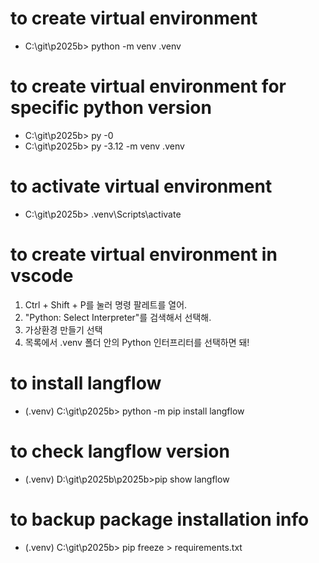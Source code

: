 # to create virtual environment
- C:\git\p2025b> python -m venv .venv

# to create virtual environment for specific python version
- C:\git\p2025b> py -0
- C:\git\p2025b> py -3.12 -m venv .venv

# to activate virtual environment
- C:\git\p2025b> .venv\Scripts\activate

# to create virtual environment in vscode
1. Ctrl + Shift + P를 눌러 명령 팔레트를 열어.
2. "Python: Select Interpreter"를 검색해서 선택해.
3. 가상환경 만들기 선택
4. 목록에서 .venv 폴더 안의 Python 인터프리터를 선택하면 돼!

# to install langflow
- (.venv) C:\git\p2025b> python -m pip install langflow

# to check langflow version
- (.venv) D:\git\p2025b\p2025b>pip show langflow

# to backup package installation info
- (.venv) C:\git\p2025b> pip freeze > requirements.txt
